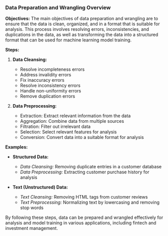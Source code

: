 ### Data Preparation and Wrangling Overview

**Objectives:**
The main objectives of data preparation and wrangling are to ensure that the data is clean, organized, and in a format that is suitable for analysis. This process involves resolving errors, inconsistencies, and duplications in the data, as well as transforming the data into a structured format that can be used for machine learning model training.

**Steps:**
1. **Data Cleansing:**
   - Resolve incompleteness errors
   - Address invalidity errors
   - Fix inaccuracy errors
   - Resolve inconsistency errors
   - Handle non-uniformity errors
   - Remove duplication errors

2. **Data Preprocessing:**
   - Extraction: Extract relevant information from the data
   - Aggregation: Combine data from multiple sources
   - Filtration: Filter out irrelevant data
   - Selection: Select relevant features for analysis
   - Conversion: Convert data into a suitable format for analysis

**Examples:**
- **Structured Data:**
  - *Data Cleansing:* Removing duplicate entries in a customer database
  - *Data Preprocessing:* Extracting customer purchase history for analysis

- **Text (Unstructured) Data:**
  - *Text Cleansing:* Removing HTML tags from customer reviews
  - *Text Preprocessing:* Normalizing text by lowercasing and removing stop words

By following these steps, data can be prepared and wrangled effectively for analysis and model training in various applications, including fintech and investment management.